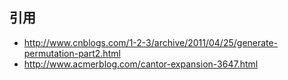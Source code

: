 


## 引用
 - http://www.cnblogs.com/1-2-3/archive/2011/04/25/generate-permutation-part2.html
 - http://www.acmerblog.com/cantor-expansion-3647.html


